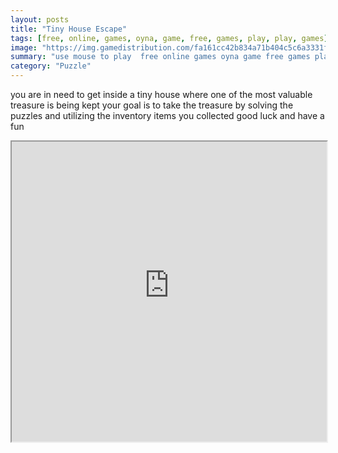 ```yaml
---
layout: posts
title: "Tiny House Escape"
tags: [free, online, games, oyna, game, free, games, play, play, games]
image: "https://img.gamedistribution.com/fa161cc42b834a71b404c5c6a3331f29.jpg"
summary: "use mouse to play  free online games oyna game free games play play games"
category: "Puzzle"
---
```


you are in need to get inside a tiny house where one of the most valuable treasure is being kept your goal is to take the treasure by solving the puzzles and utilizing the inventory items you collected good luck and have a fun

<iframe width="100%" height="480px;" src="https://flash.gamedistribution.com?game=fa161cc42b834a71b404c5c6a3331f29"></iframe>